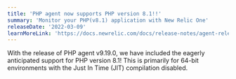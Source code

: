 ```yaml
---
title: 'PHP agent now supports PHP version 8.1!!'
summary: 'Monitor your PHP(v8.1) application with New Relic One'
releaseDate: '2022-03-09'
learnMoreLink: 'https://docs.newrelic.com/docs/release-notes/agent-release-notes/php-release-notes/'
---
```

With the release of PHP agent v9.19.0, we have included the eagerly anticipated support for PHP version 8.1! This is primarily for 64-bit environments with the Just In Time (JIT) compilation disabled.
